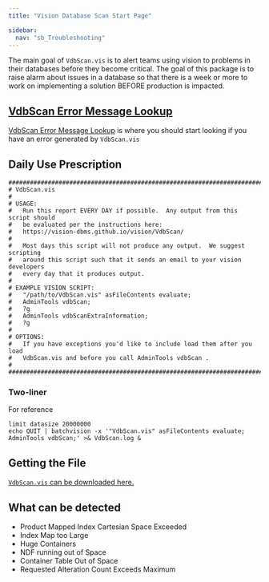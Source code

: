```yaml
---
title: "Vision Database Scan Start Page"

sidebar:
  nav: "sb_Troubleshooting"
---
```


The main goal of `VdbScan.vis` is to alert teams using vision to problems in their databases before they become critical. The goal of this package is to raise alarm about issues in a database so that there is a week or more to work on implementing a solution BEFORE production is impacted.

## [VdbScan Error Message Lookup](VdbScan-error-message-lookup.html)

[VdbScan Error Message Lookup](VdbScan-error-message-lookup.html) is where you should start looking if you have an error generated by `VdbScan.vis`

## Daily Use Prescription

```
################################################################################
# VdbScan.vis
#
# USAGE:
#   Run this report EVERY DAY if possible.  Any output from this script should
#   be evaluated per the instructions here:
#   https://vision-dbms.github.io/vision/VdbScan/
#
#   Most days this script will not produce any output.  We suggest scripting
#   around this script such that it sends an email to your vision developers
#   every day that it produces output.
#
# EXAMPLE VISION SCRIPT:
#   "/path/to/VdbScan.vis" asFileContents evaluate;
#   AdminTools vdbScan;
#   ?g
#   AdminTools vdbScanExtraInformation;
#   ?g
#
# OPTIONS:
#   If you have exceptions you'd like to include load them after you load
#   VdbScan.vis and before you call AdminTools vdbScan .
#
################################################################################
```

### Two-liner

For reference

```
limit datasize 20000000
echo QUIT | batchvision -x '"VdbScan.vis" asFileContents evaluate; AdminTools vdbScan;' >& VdbScan.log &
```

## Getting the File

[`VdbScan.vis` can be downloaded here.](https://github.com/vision-dbms/vision/blob/master/application/localvision/bootstrap/protocol/utilities/VdbScan.vis)

## What can be detected

* Product Mapped Index Cartesian Space Exceeded
* Index Map too Large
* Huge Containers
* NDF running out of Space
* Container Table Out of Space
* Requested Alteration Count Exceeds Maximum
